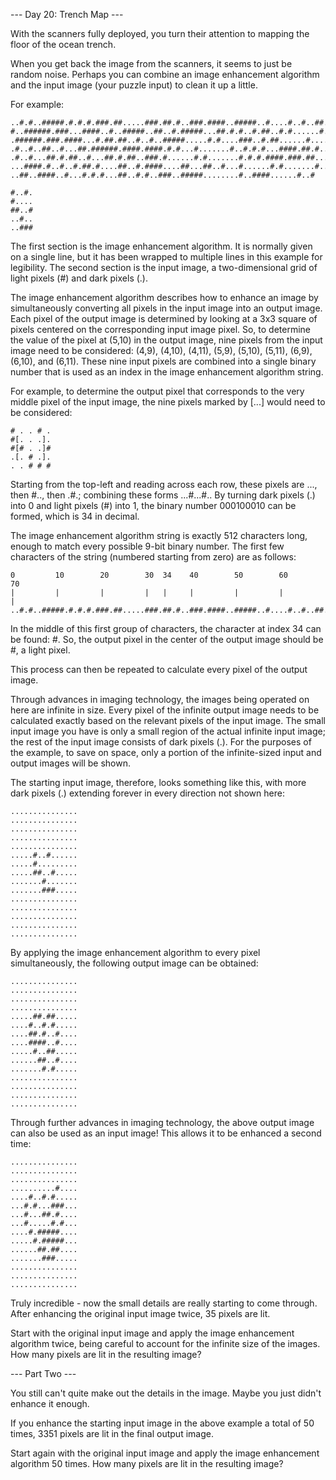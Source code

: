 --- Day 20: Trench Map ---

With the scanners fully deployed, you turn their attention to mapping the floor of the ocean trench.

When you get back the image from the scanners, it seems to just be random noise. Perhaps you can combine an image enhancement algorithm and the input image (your puzzle input) to clean it up a little.

For example:
~~~
..#.#..#####.#.#.#.###.##.....###.##.#..###.####..#####..#....#..#..##..##
#..######.###...####..#..#####..##..#.#####...##.#.#..#.##..#.#......#.###
.######.###.####...#.##.##..#..#..#####.....#.#....###..#.##......#.....#.
.#..#..##..#...##.######.####.####.#.#...#.......#..#.#.#...####.##.#.....
.#..#...##.#.##..#...##.#.##..###.#......#.#.......#.#.#.####.###.##...#..
...####.#..#..#.##.#....##..#.####....##...##..#...#......#.#.......#.....
..##..####..#...#.#.#...##..#.#..###..#####........#..####......#..#

#..#.
#....
##..#
..#..
..###
~~~
The first section is the image enhancement algorithm. It is normally given on a single line, but it has been wrapped to multiple lines in this example for legibility. The second section is the input image, a two-dimensional grid of light pixels (#) and dark pixels (.).

The image enhancement algorithm describes how to enhance an image by simultaneously converting all pixels in the input image into an output image. Each pixel of the output image is determined by looking at a 3x3 square of pixels centered on the corresponding input image pixel. So, to determine the value of the pixel at (5,10) in the output image, nine pixels from the input image need to be considered: (4,9), (4,10), (4,11), (5,9), (5,10), (5,11), (6,9), (6,10), and (6,11). These nine input pixels are combined into a single binary number that is used as an index in the image enhancement algorithm string.

For example, to determine the output pixel that corresponds to the very middle pixel of the input image, the nine pixels marked by [...] would need to be considered:
~~~
# . . # .
#[. . .].
#[# . .]#
.[. # .].
. . # # #
~~~
Starting from the top-left and reading across each row, these pixels are ..., then #.., then .#.; combining these forms ...#...#.. By turning dark pixels (.) into 0 and light pixels (#) into 1, the binary number 000100010 can be formed, which is 34 in decimal.

The image enhancement algorithm string is exactly 512 characters long, enough to match every possible 9-bit binary number. The first few characters of the string (numbered starting from zero) are as follows:
~~~
0         10        20        30  34    40        50        60        70
|         |         |         |   |     |         |         |         |
..#.#..#####.#.#.#.###.##.....###.##.#..###.####..#####..#....#..#..##..##
~~~
In the middle of this first group of characters, the character at index 34 can be found: #. So, the output pixel in the center of the output image should be #, a light pixel.

This process can then be repeated to calculate every pixel of the output image.

Through advances in imaging technology, the images being operated on here are infinite in size. Every pixel of the infinite output image needs to be calculated exactly based on the relevant pixels of the input image. The small input image you have is only a small region of the actual infinite input image; the rest of the input image consists of dark pixels (.). For the purposes of the example, to save on space, only a portion of the infinite-sized input and output images will be shown.

The starting input image, therefore, looks something like this, with more dark pixels (.) extending forever in every direction not shown here:
~~~
...............
...............
...............
...............
...............
.....#..#......
.....#.........
.....##..#.....
.......#.......
.......###.....
...............
...............
...............
...............
...............
~~~
By applying the image enhancement algorithm to every pixel simultaneously, the following output image can be obtained:
~~~
...............
...............
...............
...............
.....##.##.....
....#..#.#.....
....##.#..#....
....####..#....
.....#..##.....
......##..#....
.......#.#.....
...............
...............
...............
...............
~~~
Through further advances in imaging technology, the above output image can also be used as an input image! This allows it to be enhanced a second time:
~~~
...............
...............
...............
..........#....
....#..#.#.....
...#.#...###...
...#...##.#....
...#.....#.#...
....#.#####....
.....#.#####...
......##.##....
.......###.....
...............
...............
...............
~~~
Truly incredible - now the small details are really starting to come through. After enhancing the original input image twice, 35 pixels are lit.

Start with the original input image and apply the image enhancement algorithm twice, being careful to account for the infinite size of the images. How many pixels are lit in the resulting image?

--- Part Two ---

You still can't quite make out the details in the image. Maybe you just didn't enhance it enough.

If you enhance the starting input image in the above example a total of 50 times, 3351 pixels are lit in the final output image.

Start again with the original input image and apply the image enhancement algorithm 50 times. How many pixels are lit in the resulting image?


